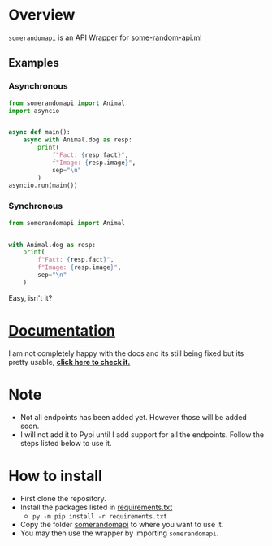 # Overview

`somerandomapi` is an API Wrapper for [some-random-api.ml](https://some-random-api.ml/)

## Examples

### Asynchronous

```py
from somerandomapi import Animal
import asyncio


async def main():
    async with Animal.dog as resp:
        print(
            f"Fact: {resp.fact}",
            f"Image: {resp.image}",
            sep="\n"
        )
asyncio.run(main())
```

### Synchronous

```py
from somerandomapi import Animal


with Animal.dog as resp:
    print(
        f"Fact: {resp.fact}",
        f"Image: {resp.image}",
        sep="\n"
    )
```
Easy, isn't it?

# [Documentation](https://m-y-x-i.github.io/somerandomapi.ml-api-wrapper/html/somerandomapi.html)
I am not completely happy with the docs and its still being fixed but its pretty usable, [**click here to check it.**](https://m-y-x-i.github.io/somerandomapi.ml-api-wrapper/html/somerandomapi.html)

# Note
- Not all endpoints has been added yet. However those will be added soon.
- I will not add it to Pypi until I add support for all the endpoints. Follow the steps listed below to use it.

# How to install
- First clone the repository.
- Install the packages listed in [requirements.txt](/requirements.txt)
    - `py -m pip install -r requirements.txt`
- Copy the folder [somerandomapi](/somerandomapi) to where you want to use it.
- You may then use the wrapper by importing `somerandomapi`.
